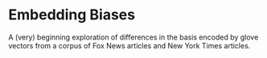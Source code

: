 # Embedding Biases

A (very) beginning exploration of differences in the basis encoded by glove vectors from a corpus of Fox News articles and New York Times articles.
